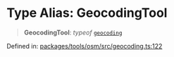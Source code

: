 # Type Alias: GeocodingTool

> **GeocodingTool**: *typeof* [`geocoding`](../variables/geocoding.md)

Defined in: [packages/tools/osm/src/geocoding.ts:122](https://github.com/GeoDaCenter/openassistant/blob/0a6a7e7306d75a25dc968b3117f04cb7bd613bec/packages/tools/osm/src/geocoding.ts#L122)
